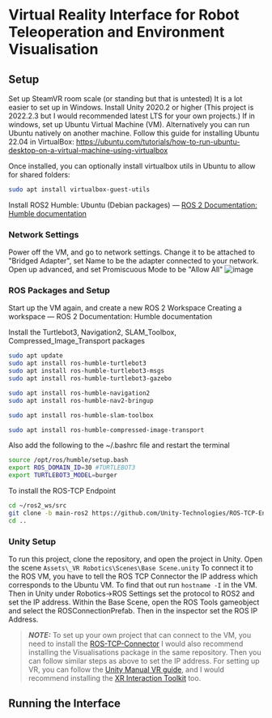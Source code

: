 # Virtual Reality Interface for Robot Teleoperation and Environment Visualisation
## Setup
Set up SteamVR room scale (or standing but that is untested) It is a lot easier to set up in Windows.
Install Unity 2020.2 or higher (This project is 2022.2.3 but I would recommended latest LTS for your own projects.)
If in windows, set up Ubuntu Virtual Machine (VM). Alternatively you can run Ubuntu natively on another machine.
Follow this guide for installing Ubuntu 22.04 in VirtualBox: <https://ubuntu.com/tutorials/how-to-run-ubuntu-desktop-on-a-virtual-machine-using-virtualbox>

Once installed, you can optionally install virtualbox utils in Ubuntu to allow for shared folders:
```sh
sudo apt install virtualbox-guest-utils
```

Install ROS2 Humble: Ubuntu (Debian packages) — [ROS 2 Documentation: Humble documentation](https://docs.ros.org/en/humble/Installation/Ubuntu-Install-Debians.html)
### Network Settings
Power off the VM, and go to network settings. Change it to be attached to "Bridged Adapter", set Name to be the adapter connected to your network. Open up advanced, and set Promiscuous Mode to be "Allow All"
![image](https://github.com/codexpro88/YorRobotsVR/assets/20808504/7cd22373-834b-46bc-92e2-792bdda0627b)

### ROS Packages and Setup
Start up the VM again, and create a new ROS 2 Workspace
Creating a workspace — ROS 2 Documentation: Humble documentation

Install the Turtlebot3, Navigation2, SLAM_Toolbox, Compressed_Image_Transport packages
```sh
sudo apt update
sudo apt install ros-humble-turtlebot3 
sudo apt install ros-humble-turtlebot3-msgs
sudo apt install ros-humble-turtlebot3-gazebo

sudo apt install ros-humble-navigation2
sudo apt install ros-humble-nav2-bringup

sudo apt install ros-humble-slam-toolbox

sudo apt install ros-humble-compressed-image-transport
```

Also add the following to the ~/.bashrc file and restart the terminal
```sh
source /opt/ros/humble/setup.bash
export ROS_DOMAIN_ID=30 #TURTLEBOT3
export TURTLEBOT3_MODEL=burger
```

To install the ROS-TCP Endpoint
```sh
cd ~/ros2_ws/src
git clone -b main-ros2 https://github.com/Unity-Technologies/ROS-TCP-Endpoint.git
cd ..
```
### Unity Setup
To run this project, clone the repository, and open the project in Unity. Open the scene `Assets\_VR Robotics\Scenes\Base Scene.unity`
To connect it to the ROS VM, you have to tell the ROS TCP Connector the IP address which corresponds to the Ubuntu VM. To find that out run `hostname -I` in the VM.
Then in Unity under Robotics->ROS Settings set the protocol to ROS2 and set the IP address. Within the Base Scene, open the ROS Tools gameobject and select the ROSConnectionPrefab.
Then in the inspector set the ROS IP Address.

> **_NOTE:_** To set up your own project that can connect to the VM, you need to install the [ROS-TCP-Connector](https://github.com/Unity-Technologies/ROS-TCP-Connector)
> I would also recommend installing the Visualisations package in the same repository. Then you can follow similar steps as above to set the IP address. For setting up VR,
> you can follow the [Unity Manual VR guide](https://docs.unity3d.com/Manual/VROverview.html), and I would recommend installing the
> [XR Interaction Toolkit](https://docs.unity3d.com/Packages/com.unity.xr.interaction.toolkit@2.3/manual/index.html) too.

## Running the Interface
